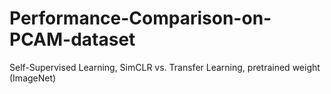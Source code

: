 # Performance-Comparison-on-PCAM-dataset

Self-Supervised Learning, SimCLR vs. Transfer Learning, pretrained weight (ImageNet) 
